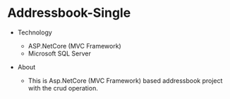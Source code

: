 # Addressbook-Single

* Technology 

  - ASP.NetCore (MVC Framework)
  - Microsoft SQL Server 
  
* About
 
  - This is Asp.NetCore (MVC Framework) based addressbook project with the crud operation.
